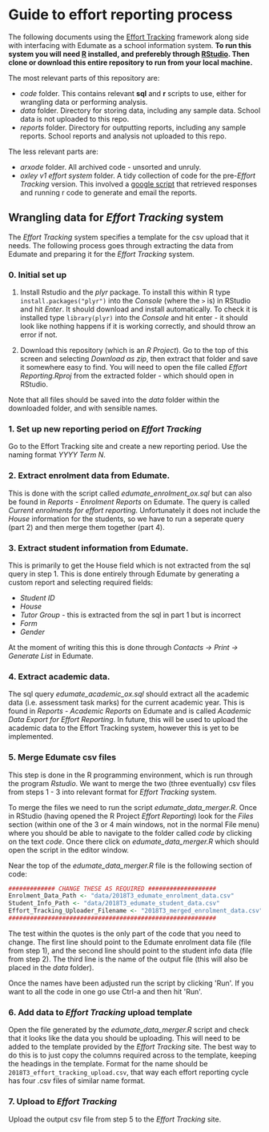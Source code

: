 # Guide to effort reporting process

The following documents using the [Effort Tracking](https://efforttracking.com/) framework along side with interfacing with Edumate as a school information system. **To run this system you will need [R](https://www.r-project.org/) installed, and preferebly through [RStudio](https://www.rstudio.com/). Then clone or download this entire repository to run from your local machine.** 

The most relevant parts of this repository are:

* _code_ folder. This contains relevant __sql__ and __r__ scripts to use, either for wrangling data or performing analysis.
* _data_ folder. Directory for storing data, including any sample data. School data is not uploaded to this repo.
* _reports_ folder. Directory for outputting reports, including any sample reports. School reports and analysis not uploaded to this repo.

The less relevant parts are:

* _arxode_ folder. All archived code - unsorted and unruly.
* _oxley v1 effort system_ folder. A tidy collection of code for the pre-_Effort Tracking_ version. This involved a [google script](https://script.google.com/d/1hPkOWuOQs6az5Lpf9RFZCSlDeq1Oe1gYmRpWIN-0Lmm3oLgAEhx96yD2/edit) that retrieved responses and running r code to generate and email the reports.

## Wrangling data for _Effort Tracking_ system

The _Effort Tracking_ system specifies a template for the csv upload that it needs. The following process goes through extracting the data from Edumate and preparing it for the *Effort Tracking* system. 

### 0. Initial set up

1. Install Rstudio and the *plyr* package. To install this within R type `install.packages("plyr")` into the *Console* (where the `>` is) in RStudio and hit *Enter*. It should download and install automatically. To check it is installed type `library(plyr)` into the *Console* and hit enter - it should look like nothing happens if it is working correctly, and should throw an error if not.

2. Download this repository (which is an *R Project*). Go to the top of this screen and selecting *Download as zip*, then extract that folder and save it somewhere easy to find. You will need to open the file called *Effort Reporting.Rproj* from the extracted folder - which should open in RStudio.

Note that all files should be saved into the *data* folder within the downloaded folder, and with sensible names. 

### 1. Set up new reporting period on _Effort Tracking_

Go to the Effort Tracking site and create a new reporting period. Use the naming format _YYYY Term N_.

### 2. Extract enrolment data from Edumate. 

This is done with the script called *edumate_enrolment_ox.sql* but can also be found in *Reports - Enrolment Reports* on Edumate. The query is called *Current enrolments for effort reporting*. Unfortunately it does not include the *House* information for the students, so we have to run a seperate query (part 2) and then merge them together (part 4).

### 3. Extract student information from Edumate.

This is primarily to get the House field which is not extracted from the sql query in step 1. This is done entirely through Edumate by generating a custom report and selecting required fields: 

* *Student ID*
* *House*
* *Tutor Group* - this is extracted from the sql in part 1 but is incorrect
* *Form* 
* *Gender*

At the moment of writing this this is done through *Contacts -> Print -> Generate List* in Edumate. 

### 4. Extract academic data.

The sql query *edumate_academic_ox.sql* should extract all the academic data (i.e. assessment task marks) for the current academic year. This is found in *Reports - Academic Reports* on Edumate and is called *Academic Data Export for Effort Reporting*. In future, this will be used to upload the academic data to the Effort Tracking system, however this is yet to be implemented.

### 5. Merge Edumate csv files 

This step is done in the R programming environment, which is run through the program *Rstudio*. We want to merge the two (three eventually) csv files from steps 1 - 3 into relevant format for _Effort Tracking_ system. 

To merge the files we need to run the script *edumate_data_merger.R*.  Once in RStudio (having opened the R Project *Effort Reporting*) look for the *Files* section (within one of the 3 or 4 main windows, not in the normal File menu) where you should be able to navigate to the folder called *code* by clicking on the text *code*. Once there click on *edumate_data_merger.R* which should open the script in the editor window. 

Near the top of the *edumate_data_merger.R* file is the following section of code:

``` r
############# CHANGE THESE AS REQUIRED ###################
Enrolment_Data_Path <- "data/2018T3_edumate_enrolment_data.csv"
Student_Info_Path <- "data/2018T3_edumate_student_data.csv"
Effort_Tracking_Uploader_Filename <- "2018T3_merged_enrolment_data.csv"
##########################################################
```

The test within the quotes is the only part of the code that you need to change. The first line should point to the Edumate enrolment data file (file from step 1), and the second line should point to the student info data (file from step 2). The third line is the name of the output file (this will also be placed in the *data* folder).

Once the names have been adjusted run the script by clicking 'Run'. If you want to all the code in one go use Ctrl-a and then hit 'Run'. 

### 6. Add data to *Effort Tracking* upload template

Open the file generated by the *edumate_data_merger.R* script and check that it looks like the data you should be uploading. This will need to be added to the template provided by the *Effort Tracking* site. The best way to do this is to just copy the columns required across to the template, keeping the headings in the template. Format for the name should be `2018T3_effort_tracking_upload.csv`, that way each effort reporting cycle has four .csv files of similar name format. 

### 7. Upload to *Effort Tracking*

Upload the output csv file from step 5 to the _Effort Tracking_ site.
